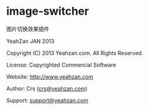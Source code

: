 image-switcher
==============

图片切换效果插件

YeahZan JAN 2013

Copyright (C) 2013 Yeahzan.com. All Rights Reserved.

License:  Copyrighted Commercial Software

Website:  http://www.yeahzan.com

Author: Crs (crs@yeahzan.com)
 
Support:  support@yeahzan.com
